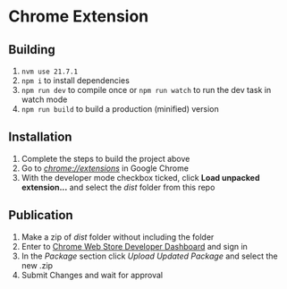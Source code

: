 # Chrome Extension

## Building

1.  `nvm use 21.7.1`
2.  `npm i` to install dependencies
3.  `npm run dev` to compile once or `npm run watch` to run the dev task in watch mode
4.  `npm run build` to build a production (minified) version

## Installation

1.  Complete the steps to build the project above
2.  Go to [_chrome://extensions_](chrome://extensions) in Google Chrome
3.  With the developer mode checkbox ticked, click **Load unpacked extension...** and select the _dist_ folder from this repo

## Publication

1. Make a zip of _dist_ folder without including the folder
2. Enter to [Chrome Web Store Developer Dashboard](https://chrome.google.com/webstore/developer/dashboard) and sign in
3. In the _Package_ section click _Upload Updated Package_ and select the new .zip
4. Submit Changes and wait for approval
